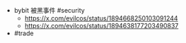 - bybit 被黑事件 #security
	- https://x.com/evilcos/status/1894668250103091244
	- https://x.com/evilcos/status/1894638177203490837
- #trade